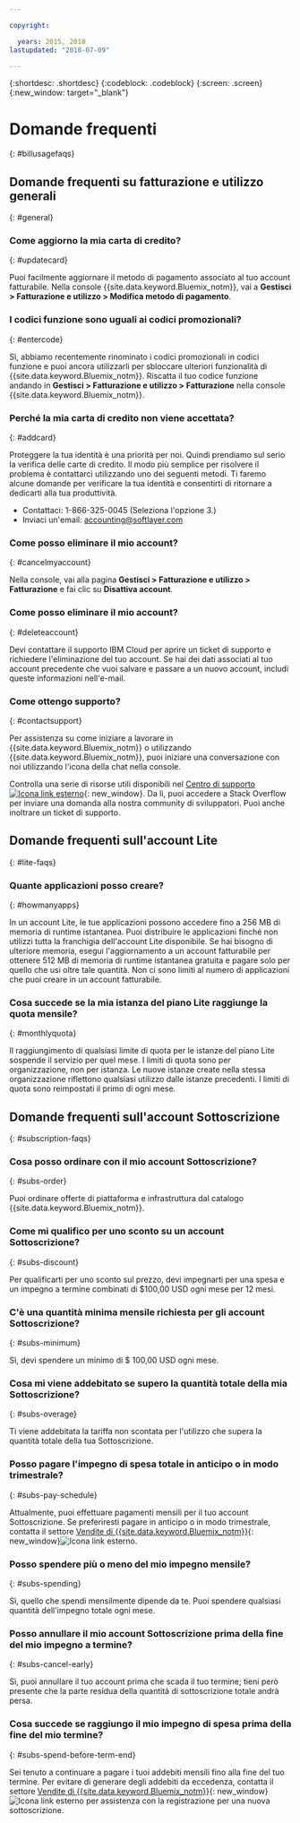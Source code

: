 ```yaml
---

copyright:

  years: 2015, 2018
lastupdated: "2018-07-09"

---
```


{:shortdesc: .shortdesc}
{:codeblock: .codeblock}
{:screen: .screen}
{:new_window: target="_blank"}

# Domande frequenti
{: #billusagefaqs} 

## Domande frequenti su fatturazione e utilizzo generali
{: #general}

### Come aggiorno la mia carta di credito?
{: #updatecard}

Puoi facilmente aggiornare il metodo di pagamento associato al tuo account fatturabile. Nella console {{site.data.keyword.Bluemix_notm}}, vai a **Gestisci > Fatturazione e utilizzo > Modifica metodo di pagamento**. 

### I codici funzione sono uguali ai codici promozionali? 
{: #entercode}

Sì, abbiamo recentemente rinominato i codici promozionali in codici funzione e puoi ancora utilizzarli per sbloccare ulteriori funzionalità di {{site.data.keyword.Bluemix_notm}}. Riscatta il tuo codice funzione andando in **Gestisci > Fatturazione e utilizzo > Fatturazione** nella console {{site.data.keyword.Bluemix_notm}}. 

### Perché la mia carta di credito non viene accettata?
{: #addcard}

Proteggere la tua identità è una priorità per noi. Quindi prendiamo sul serio la verifica delle carte di credito. Il modo più semplice per risolvere il problema è contattarci utilizzando uno dei seguenti metodi. Ti faremo alcune domande per verificare la tua identità e consentirti di ritornare a dedicarti alla tua produttività. 

   * Contattaci: 1-866-325-0045 (Seleziona l'opzione 3.)
   * Inviaci un'email: accounting@softlayer.com

### Come posso eliminare il mio account?
{: #cancelmyaccount}

Nella console, vai alla pagina **Gestisci > Fatturazione e utilizzo > Fatturazione** e fai clic su **Disattiva account**.

### Come posso eliminare il mio account?
{: #deleteaccount}

Devi contattare il supporto IBM Cloud per aprire un ticket di supporto e richiedere l'eliminazione del tuo account. Se hai dei dati associati al tuo account precedente che vuoi salvare e passare a un nuovo account, includi queste informazioni nell'e-mail.

### Come ottengo supporto?
{: #contactsupport}

Per assistenza su come iniziare a lavorare in {{site.data.keyword.Bluemix_notm}} o utilizzando {{site.data.keyword.Bluemix_notm}}, puoi iniziare una conversazione con noi utilizzando l'icona della chat nella console. 

Controlla una serie di risorse utili disponibili nel [Centro di supporto ![Icona link esterno](../icons/launch-glyph.svg)](https://console.bluemix.net/unifiedsupport/supportcenter){: new_window}. Da lì, puoi accedere a Stack Overflow per inviare una domanda alla nostra community di sviluppatori. Puoi anche inoltrare un ticket di supporto.  

## Domande frequenti sull'account Lite
{: #lite-faqs}

### Quante applicazioni posso creare?
{: #howmanyapps}

In un account Lite, le tue applicazioni possono accedere fino a 256 MB di memoria di runtime istantanea. Puoi distribuire le applicazioni finché non utilizzi tutta la franchigia dell'account Lite disponibile. Se hai bisogno di ulteriore memoria, esegui l'aggiornamento a un account fatturabile per ottenere 512 MB di memoria di runtime istantanea gratuita e pagare solo per quello che usi oltre tale quantità. Non ci sono limiti al numero di applicazioni che puoi creare in un account fatturabile.

### Cosa succede se la mia istanza del piano Lite raggiunge la quota mensile?
{: #monthlyquota}

Il raggiungimento di qualsiasi limite di quota per le istanze del piano Lite sospende il servizio per quel mese. I limiti di quota sono per organizzazione, non per istanza. Le nuove istanze create nella stessa organizzazione riflettono qualsiasi utilizzo dalle istanze precedenti. I limiti di quota sono reimpostati il primo di ogni mese.

## Domande frequenti sull'account Sottoscrizione
{: #subscription-faqs}

### Cosa posso ordinare con il mio account Sottoscrizione? 
{: #subs-order}

Puoi ordinare offerte di piattaforma e infrastruttura dal catalogo {{site.data.keyword.Bluemix_notm}}.

### Come mi qualifico per uno sconto su un account Sottoscrizione? 
{: #subs-discount}

Per qualificarti per uno sconto sul prezzo, devi impegnarti per una spesa e un impegno a termine combinati di $100,00 USD ogni mese per 12 mesi. 

### C'è una quantità minima mensile richiesta per gli account Sottoscrizione? 
{: #subs-minimum}

Sì, devi spendere un minimo di $ 100,00 USD ogni mese.

### Cosa mi viene addebitato se supero la quantità totale della mia Sottoscrizione?
{: #subs-overage}

Ti viene addebitata la tariffa non scontata per l'utilizzo che supera la quantità totale della tua Sottoscrizione.

### Posso pagare l'impegno di spesa totale in anticipo o in modo trimestrale?
{: #subs-pay-schedule}

Attualmente, puoi effettuare pagamenti mensili per il tuo account Sottoscrizione. Se preferiresti pagare in anticipo o in modo trimestrale, contatta il settore [Vendite di {{site.data.keyword.Bluemix_notm}}](https://www.ibm.com/cloud-computing/bluemix/contact-us){: new_window}![Icona link esterno](../icons/launch-glyph.svg).

### Posso spendere più o meno del mio impegno mensile?  
{: #subs-spending}

Sì, quello che spendi mensilmente dipende da te. Puoi spendere qualsiasi quantità dell'impegno totale ogni mese. 

### Posso annullare il mio account Sottoscrizione prima della fine del mio impegno a termine?  
{: #subs-cancel-early}

Sì, puoi annullare il tuo account prima che scada il tuo termine; tieni però presente che la parte residua della quantità di sottoscrizione totale andrà persa. 

### Cosa succede se raggiungo il mio impegno di spesa prima della fine del mio termine?  
{: #subs-spend-before-term-end}

Sei tenuto a continuare a pagare i tuoi addebiti mensili fino alla fine del tuo termine. Per evitare di generare degli addebiti da eccedenza, contatta il settore [Vendite di {{site.data.keyword.Bluemix_notm}}](https://www.ibm.com/cloud-computing/bluemix/contact-us){: new_window}![Icona link esterno](../icons/launch-glyph.svg) per assistenza con la registrazione per una nuova sottoscrizione. 















